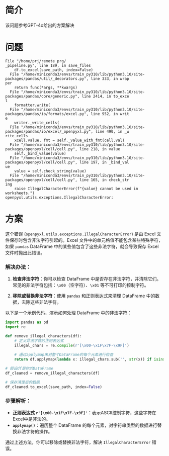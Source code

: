 # 简介

该问题参考GPT-4o给出的方案解决

# 问题

```text
File "/home/prj/remote_prg/
_pipeline.py", line 189, in save_files
    df.to_excel(save_path, index=False)
  File "/home/miniconda3/envs/train_py310/lib/python3.10/site-packages/pandas/util/_decorators.py", line 333, in wrap
per
    return func(*args, **kwargs)
  File "/home/miniconda3/envs/train_py310/lib/python3.10/site-packages/pandas/core/generic.py", line 2414, in to_exce
l
    formatter.write(
  File "/home/miniconda3/envs/train_py310/lib/python3.10/site-packages/pandas/io/formats/excel.py", line 952, in writ
e
    writer._write_cells(
  File "/home/miniconda3/envs/train_py310/lib/python3.10/site-packages/pandas/io/excel/_openpyxl.py", line 490, in _w
rite_cells
    xcell.value, fmt = self._value_with_fmt(cell.val)
  File "/home/miniconda3/envs/train_py310/lib/python3.10/site-packages/openpyxl/cell/cell.py", line 218, in value
    self._bind_value(value)
  File "/home/miniconda3/envs/train_py310/lib/python3.10/site-packages/openpyxl/cell/cell.py", line 197, in _bind_val
ue
    value = self.check_string(value)
  File "/home/miniconda3/envs/train_py310/lib/python3.10/site-packages/openpyxl/cell/cell.py", line 165, in check_str
ing
    raise IllegalCharacterError(f"{value} cannot be used in worksheets.")
openpyxl.utils.exceptions.IllegalCharacterError: 
```

# 方案

这个错误 (`openpyxl.utils.exceptions.IllegalCharacterError`) 是由 Excel 文件保存时包含非法字符引起的。Excel 文件中的单元格值不能包含某些特殊字符，如果 `pandas` DataFrame 中的某些值包含了这些非法字符，就会导致保存 Excel 文件时抛出此错误。

### 解决办法：
1. **检查非法字符**：你可以检查 DataFrame 中是否存在非法字符，并清除它们。常见的非法字符包括：`\x00`（空字符）、`\x01` 等不可打印的控制字符。

2. **移除或替换非法字符**：使用 `pandas` 和正则表达式来清理 DataFrame 中的数据，去除这些非法字符。

以下是一个示例代码，演示如何处理 DataFrame 中的非法字符：

```python
import pandas as pd
import re

def remove_illegal_characters(df):
    # 定义非法字符的正则表达式
    illegal_chars = re.compile(r'[\x00-\x1F\x7F-\x9F]')
    
    # 通过applymap来对整个DataFrame的每个元素进行检查
    return df.applymap(lambda x: illegal_chars.sub('', str(x)) if isinstance(x, str) else x)

# 假设df是你的DataFrame
df_cleaned = remove_illegal_characters(df)

# 保存清理后的数据
df_cleaned.to_excel(save_path, index=False)
```

### 步骤解析：
- **正则表达式 `r'[\x00-\x1F\x7F-\x9F]'`**：表示ASCII控制字符，这些字符在Excel中是非法的。
- **`applymap()`**：遍历整个 DataFrame 的每个元素，对字符串类型的数据进行替换非法字符的操作。

通过上述方法，你可以移除或替换非法字符，解决 `IllegalCharacterError` 错误。
